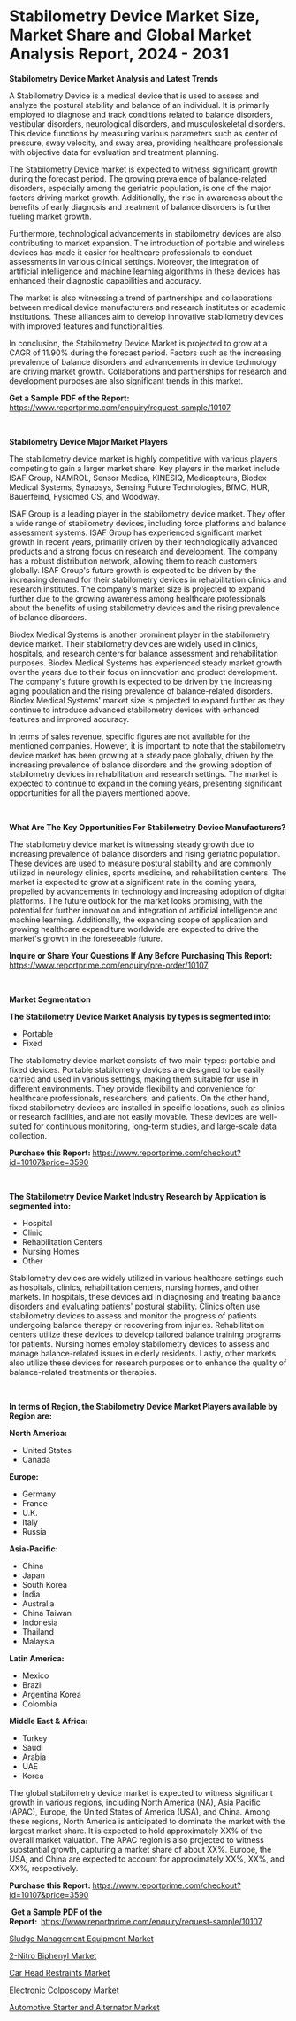 <p><h1>Stabilometry Device Market Size, Market Share and Global Market Analysis Report, 2024 - 2031</h1></p><p><strong>Stabilometry Device Market Analysis and Latest Trends</strong></p>
<p><p>A Stabilometry Device is a medical device that is used to assess and analyze the postural stability and balance of an individual. It is primarily employed to diagnose and track conditions related to balance disorders, vestibular disorders, neurological disorders, and musculoskeletal disorders. This device functions by measuring various parameters such as center of pressure, sway velocity, and sway area, providing healthcare professionals with objective data for evaluation and treatment planning.</p><p>The Stabilometry Device market is expected to witness significant growth during the forecast period. The growing prevalence of balance-related disorders, especially among the geriatric population, is one of the major factors driving market growth. Additionally, the rise in awareness about the benefits of early diagnosis and treatment of balance disorders is further fueling market growth.</p><p>Furthermore, technological advancements in stabilometry devices are also contributing to market expansion. The introduction of portable and wireless devices has made it easier for healthcare professionals to conduct assessments in various clinical settings. Moreover, the integration of artificial intelligence and machine learning algorithms in these devices has enhanced their diagnostic capabilities and accuracy.</p><p>The market is also witnessing a trend of partnerships and collaborations between medical device manufacturers and research institutes or academic institutions. These alliances aim to develop innovative stabilometry devices with improved features and functionalities.</p><p>In conclusion, the Stabilometry Device Market is projected to grow at a CAGR of 11.90% during the forecast period. Factors such as the increasing prevalence of balance disorders and advancements in device technology are driving market growth. Collaborations and partnerships for research and development purposes are also significant trends in this market.</p></p>
<p><strong>Get a Sample PDF of the Report:&nbsp;</strong> <a href="https://www.reportprime.com/enquiry/request-sample/10107">https://www.reportprime.com/enquiry/request-sample/10107</a></p>
<p>&nbsp;</p>
<p><strong>Stabilometry Device Major Market Players</strong></p>
<p><p>The stabilometry device market is highly competitive with various players competing to gain a larger market share. Key players in the market include ISAF Group, NAMROL, Sensor Medica, KINESIQ, Medicapteurs, Biodex Medical Systems, Synapsys, Sensing Future Technologies, BfMC, HUR, Bauerfeind, Fysiomed CS, and Woodway.</p><p>ISAF Group is a leading player in the stabilometry device market. They offer a wide range of stabilometry devices, including force platforms and balance assessment systems. ISAF Group has experienced significant market growth in recent years, primarily driven by their technologically advanced products and a strong focus on research and development. The company has a robust distribution network, allowing them to reach customers globally. ISAF Group's future growth is expected to be driven by the increasing demand for their stabilometry devices in rehabilitation clinics and research institutes. The company's market size is projected to expand further due to the growing awareness among healthcare professionals about the benefits of using stabilometry devices and the rising prevalence of balance disorders.</p><p>Biodex Medical Systems is another prominent player in the stabilometry device market. Their stabilometry devices are widely used in clinics, hospitals, and research centers for balance assessment and rehabilitation purposes. Biodex Medical Systems has experienced steady market growth over the years due to their focus on innovation and product development. The company's future growth is expected to be driven by the increasing aging population and the rising prevalence of balance-related disorders. Biodex Medical Systems' market size is projected to expand further as they continue to introduce advanced stabilometry devices with enhanced features and improved accuracy.</p><p>In terms of sales revenue, specific figures are not available for the mentioned companies. However, it is important to note that the stabilometry device market has been growing at a steady pace globally, driven by the increasing prevalence of balance disorders and the growing adoption of stabilometry devices in rehabilitation and research settings. The market is expected to continue to expand in the coming years, presenting significant opportunities for all the players mentioned above.</p></p>
<p>&nbsp;</p>
<p><strong>What Are The Key Opportunities For Stabilometry Device Manufacturers?</strong></p>
<p><p>The stabilometry device market is witnessing steady growth due to increasing prevalence of balance disorders and rising geriatric population. These devices are used to measure postural stability and are commonly utilized in neurology clinics, sports medicine, and rehabilitation centers. The market is expected to grow at a significant rate in the coming years, propelled by advancements in technology and increasing adoption of digital platforms. The future outlook for the market looks promising, with the potential for further innovation and integration of artificial intelligence and machine learning. Additionally, the expanding scope of application and growing healthcare expenditure worldwide are expected to drive the market's growth in the foreseeable future.</p></p>
<p><strong>Inquire or Share Your Questions If Any Before Purchasing This Report:</strong> <a href="https://www.reportprime.com/enquiry/pre-order/10107">https://www.reportprime.com/enquiry/pre-order/10107</a></p>
<p>&nbsp;</p>
<p><strong>Market Segmentation</strong></p>
<p><strong>The Stabilometry Device Market Analysis by types is segmented into:</strong></p>
<p><ul><li>Portable</li><li>Fixed</li></ul></p>
<p><p>The stabilometry device market consists of two main types: portable and fixed devices. Portable stabilometry devices are designed to be easily carried and used in various settings, making them suitable for use in different environments. They provide flexibility and convenience for healthcare professionals, researchers, and patients. On the other hand, fixed stabilometry devices are installed in specific locations, such as clinics or research facilities, and are not easily movable. These devices are well-suited for continuous monitoring, long-term studies, and large-scale data collection.</p></p>
<p><strong>Purchase this Report:&nbsp;</strong><a href="https://www.reportprime.com/checkout?id=10107&price=3590">https://www.reportprime.com/checkout?id=10107&price=3590</a></p>
<p>&nbsp;</p>
<p><strong>The Stabilometry Device Market Industry Research by Application is segmented into:</strong></p>
<p><ul><li>Hospital</li><li>Clinic</li><li>Rehabilitation Centers</li><li>Nursing Homes</li><li>Other</li></ul></p>
<p><p>Stabilometry devices are widely utilized in various healthcare settings such as hospitals, clinics, rehabilitation centers, nursing homes, and other markets. In hospitals, these devices aid in diagnosing and treating balance disorders and evaluating patients' postural stability. Clinics often use stabilometry devices to assess and monitor the progress of patients undergoing balance therapy or recovering from injuries. Rehabilitation centers utilize these devices to develop tailored balance training programs for patients. Nursing homes employ stabilometry devices to assess and manage balance-related issues in elderly residents. Lastly, other markets also utilize these devices for research purposes or to enhance the quality of balance-related treatments or therapies.</p></p>
<p>&nbsp;</p>
<p><strong>In terms of Region, the Stabilometry Device Market Players available by Region are:</strong></p>
<p>
    <p> <strong> North America: </strong>
        <ul>
            <li>United States</li>
            <li>Canada</li>
        </ul>
        </p> 
    <p> <strong> Europe: </strong>
        <ul>
            <li>Germany</li>
            <li>France</li>
            <li>U.K.</li>
            <li>Italy</li>
            <li>Russia</li>
        </ul>
        </p> 
    <p> <strong> Asia-Pacific: </strong>
        <ul>
            <li>China</li>
            <li>Japan</li>
            <li>South Korea</li>
            <li>India</li>
            <li>Australia</li>
            <li>China Taiwan</li>
            <li>Indonesia</li>
            <li>Thailand</li>
            <li>Malaysia</li>
        </ul>
        </p> 
    <p> <strong> Latin America: </strong>
        <ul>
            <li>Mexico</li>
            <li>Brazil</li>
            <li>Argentina Korea</li>
            <li>Colombia</li>
        </ul>
        </p> 
    <p> <strong> Middle East & Africa: </strong>
        <ul>
            <li>Turkey</li>
            <li>Saudi</li>
            <li>Arabia</li>
            <li>UAE</li>
            <li>Korea</li>
        </ul>
    </p>
    </p>
<p><p>The global stabilometry device market is expected to witness significant growth in various regions, including North America (NA), Asia Pacific (APAC), Europe, the United States of America (USA), and China. Among these regions, North America is anticipated to dominate the market with the largest market share. It is expected to hold approximately XX% of the overall market valuation. The APAC region is also projected to witness substantial growth, capturing a market share of about XX%. Europe, the USA, and China are expected to account for approximately XX%, XX%, and XX%, respectively.</p></p>
<p><strong>Purchase this Report: </strong><a href="https://www.reportprime.com/checkout?id=10107&price=3590">https://www.reportprime.com/checkout?id=10107&price=3590</a></p>
<p>&nbsp;<strong>Get a Sample PDF of the Report:&nbsp;&nbsp;</strong><a href="https://www.reportprime.com/enquiry/request-sample/10107">https://www.reportprime.com/enquiry/request-sample/10107</a></p>
<p><strong></strong></p>
<p><p><a href="https://medium.com/@mayschimmel/sludge-management-equipment-market-analysis-its-cagr-market-segmentation-and-global-industry-70bc9d0b98b0">Sludge Management Equipment Market</a></p><p><a href="https://medium.com/@mayschimmel/2-nitro-biphenyl-market-trends-forecast-and-competitive-analysis-to-2031-73dfa4c1d72a">2-Nitro Biphenyl Market</a></p><p><a href="https://medium.com/@mayschimmel/car-head-restraints-market-report-reveals-the-latest-trends-and-growth-opportunities-of-this-market-5b027e53b7ef">Car Head Restraints Market</a></p><p><a href="https://medium.com/@mayschimmel/electronic-colposcopy-nbsp-market-focuses-on-market-share-size-and-projected-forecast-till-2031-f971ba1c06e4">Electronic Colposcopy Market</a></p><p><a href="https://medium.com/@mayschimmel/automotive-starter-and-alternator-market-size-market-outlook-and-market-forecast-2024-to-2031-a3cc80b3a748">Automotive Starter and Alternator Market</a></p></p>